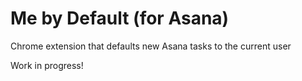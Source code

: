# Me by Default (for Asana)
Chrome extension that defaults new Asana tasks to the current user

Work in progress!